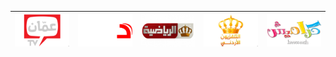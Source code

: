 | ![](https://raw.githubusercontent.com/RevGear/logo/master/Countries/JO/Amman-TV.png) | ![](https://raw.githubusercontent.com/RevGear/logo/master/Countries/JO/Deretna.png) | ![](https://raw.githubusercontent.com/RevGear/logo/master/Countries/JO/Jordan-Sport.png) | ![](https://raw.githubusercontent.com/RevGear/logo/master/Countries/JO/Jordan-TV.png) | ![](https://raw.githubusercontent.com/RevGear/logo/master/Countries/JO/Karameesh.png) | 
|:---:|:---:|:---:|:---:|:---:| 

